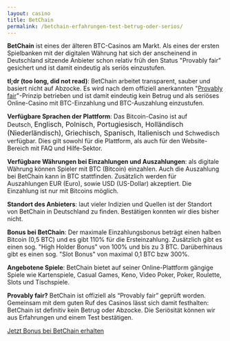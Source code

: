 ```yaml
---
layout: casino
title: BetChain
permalink: /betchain-erfahrungen-test-betrug-oder-serios/
---
```


<strong>BetChain</strong> ist eines der älteren BTC-Casinos am Markt. Als eines der ersten Spielbanken mit der digitalen Währung hat sich der anscheinend in Deutschland sitzende Anbieter schon relativ früh den Status "Provably fair" gesichert und ist damit eindeutig als seriös einzustufen.

<strong>tl;dr (too long, did not read)</strong>: BetChain arbeitet transparent, sauber und basiert nicht auf Abzocke. Es wird nach dem offiziell anerkannten "<a href="http://bitcoincasinodeutsch.de/provably-fair/">Provably fair</a>"-Prinzip betrieben und ist damit eindeutig kein Betrug und als seriöses Online-Casino mit BTC-Einzahlung und BTC-Auszahlung einzustufen.

<strong>Verfügbare Sprachen der Plattform</strong>: Das Bitcoin-Casino ist auf Deutsch, <span style="font-size: 16px;">Englisch, Polnisch, </span><span style="font-size: 16px;">Portugiesisch, Holländisch (Niederländisch), </span><span style="font-size: 16px;">Griechisch, Spanisch, Italienisch </span>und Schwedisch verfügbar. Dies gilt sowohl für die Plattform, als auch für den Website-Bereich mit FAQ und Hilfe-Sektor.

<strong>Verfügbare Währungen bei Einzahlungen und Auszahlungen</strong>: als digitale Währung können Spieler mit BTC (Bitcoin) einzahlen. Auch die Auszahlung bei BetChain kann in BTC stattfinden. Zusätzlich werden für Auszahlungen EUR (Euro), sowie USD (US-Dollar) akzeptiert. Die Einzahlung ist nur mit Bitcoins möglich.

<strong>Standort des Anbieters</strong>: laut vieler Indizien und Quellen ist der Standort von BetChain in Deutschland zu finden. Bestätigen konnten wir dies bisher nicht.

<strong>Bonus bei BetChain</strong>: Der maximale Einzahlungsbonus beträgt einen halben Bitcoin (0,5 BTC) und es gibt 110% für die Ersteinzahlung. Zusätzlich gibt es einen sog. "High Holder Bonus" von 100% und bis zu 3 BTC. Darüberhinaus gibt es einen sog. "Slot Bonus" von maximal 0,1 BTC bzw 300%.

<strong>Angebotene Spiele</strong>: BetChain bietet auf seiner Online-Plattform gängige Spiele wie Kartenspiele, Casual Games, Keno, Video Poker, Poker, Roulette, Slots und Tischspiele.

<strong>Provably fair?</strong> BetChain ist offiziell als “Provably fair” geprüft worden. Gemeinsam mit dem guten Ruf des Casinos lässt sich damit festhalten: BetChain ist definitiv kein Betrug oder Abzocke. Die Seriösität können wir aus Erfahrungen und einem Test bestätigen.

<a class="btn btn-primary" href="https://bitcoincasinodeutsch.de/get-bonus/betchain" rel="nofollow" target="_blank">Jetzt Bonus bei BetChain erhalten</a>
